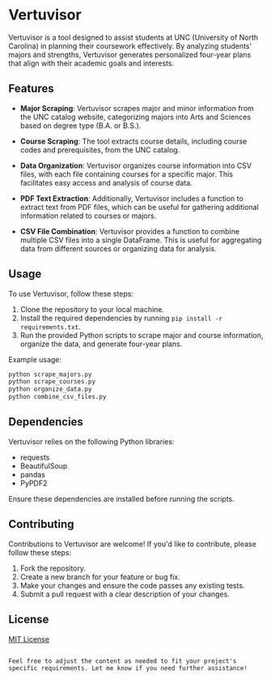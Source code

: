 # Vertuvisor

Vertuvisor is a tool designed to assist students at UNC (University of North Carolina) in planning their coursework effectively. By analyzing students' majors and strengths, Vertuvisor generates personalized four-year plans that align with their academic goals and interests.

## Features

- **Major Scraping**: Vertuvisor scrapes major and minor information from the UNC catalog website, categorizing majors into Arts and Sciences based on degree type (B.A. or B.S.).
  
- **Course Scraping**: The tool extracts course details, including course codes and prerequisites, from the UNC catalog.

- **Data Organization**: Vertuvisor organizes course information into CSV files, with each file containing courses for a specific major. This facilitates easy access and analysis of course data.

- **PDF Text Extraction**: Additionally, Vertuvisor includes a function to extract text from PDF files, which can be useful for gathering additional information related to courses or majors.

- **CSV File Combination**: Vertuvisor provides a function to combine multiple CSV files into a single DataFrame. This is useful for aggregating data from different sources or organizing data for analysis.

## Usage

To use Vertuvisor, follow these steps:

1. Clone the repository to your local machine.
2. Install the required dependencies by running `pip install -r requirements.txt`.
3. Run the provided Python scripts to scrape major and course information, organize the data, and generate four-year plans.

Example usage:

```bash
python scrape_majors.py
python scrape_courses.py
python organize_data.py
python combine_csv_files.py
```

## Dependencies

Vertuvisor relies on the following Python libraries:

- requests
- BeautifulSoup
- pandas
- PyPDF2

Ensure these dependencies are installed before running the scripts.

## Contributing

Contributions to Vertuvisor are welcome! If you'd like to contribute, please follow these steps:

1. Fork the repository.
2. Create a new branch for your feature or bug fix.
3. Make your changes and ensure the code passes any existing tests.
4. Submit a pull request with a clear description of your changes.

## License

[MIT License](LICENSE)
```

Feel free to adjust the content as needed to fit your project's specific requirements. Let me know if you need further assistance!
